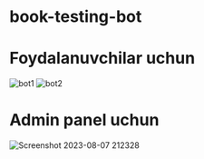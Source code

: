 # book-testing-bot

# Foydalanuvchilar uchun
![bot1](https://github.com/RahmatjonIbrohimov/book-testing-bot/assets/128359200/2e0264cb-c404-484f-8565-91a57b2c846a)
![bot2](https://github.com/RahmatjonIbrohimov/book-testing-bot/assets/128359200/f09dd48c-3168-4198-9c3c-405ae408061a)
# Admin panel uchun
![Screenshot 2023-08-07 212328](https://github.com/RahmatjonIbrohimov/book-testing-bot/assets/128359200/a02b1550-8644-4b35-90ac-9c49d083a44a)
